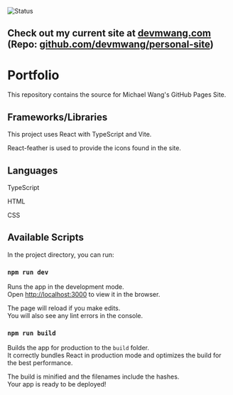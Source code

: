 ![Status](https://flat.badgen.net/badge/Status/DEPRECATED/red)

## Check out my current site at [devmwang.com](https://devmwang.com/) (Repo: [github.com/devmwang/personal-site](https://github.com/devmwang/personal-site))


# Portfolio

This repository contains the source for Michael Wang's GitHub Pages Site.

## Frameworks/Libraries

This project uses React with TypeScript and Vite.

React-feather is used to provide the icons found in the site.

## Languages

 TypeScript
 
 HTML
 
 CSS

## Available Scripts

In the project directory, you can run:

### `npm run dev`

Runs the app in the development mode.\
Open [http://localhost:3000](http://localhost:3000) to view it in the browser.

The page will reload if you make edits.\
You will also see any lint errors in the console.

### `npm run build`

Builds the app for production to the `build` folder.\
It correctly bundles React in production mode and optimizes the build for the best performance.

The build is minified and the filenames include the hashes.\
Your app is ready to be deployed!
